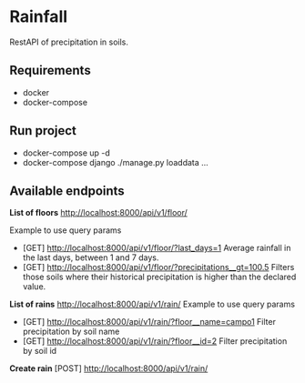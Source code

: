 Rainfall
========
RestAPI of precipitation in soils.

Requirements
------------
- docker
- docker-compose

Run project
------------
- docker-compose up -d
- docker-compose django ./manage.py loaddata ...

Available endpoints
-------------------

**List of floors**
[http://localhost:8000/api/v1/floor/](http://localhost:8000/api/v1/floor/)

Example to use query params
- [GET] [http://localhost:8000/api/v1/floor/?last_days=1](http://localhost:8000/api/v1/floor/?last_days=1) Average rainfall in the last days, between 1 and 7 days.
- [GET] [http://localhost:8000/api/v1/floor/?precipitations__gt=100.5](http://localhost:8000/api/v1/floor/?precipitations__gt=100.5) Filters those soils where their historical precipitation is higher than the declared value.


**List of rains**
[http://localhost:8000/api/v1/rain/](http://localhost:8000/api/v1/rain/)
Example to use query params
- [GET] [http://localhost:8000/api/v1/rain/?floor__name=campo1](http://localhost:8000/api/v1/rain/?floor__name=campo1) Filter precipitation by soil name
- [GET] [http://localhost:8000/api/v1/rain/?floor__id=2](http://localhost:8000/api/v1/rain/?floor__id=2) Filter precipitation by soil id


**Create rain**
[POST] [http://localhost:8000/api/v1/rain/](http://localhost:8000/api/v1/rain/)
